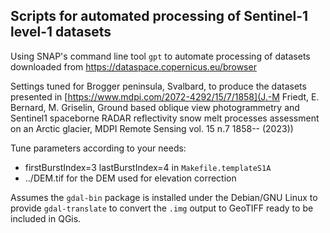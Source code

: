 ## Scripts for automated processing of Sentinel-1 level-1 datasets

Using SNAP's command line tool ``gpt`` to automate processing of datasets
downloaded from https://dataspace.copernicus.eu/browser

Settings tuned for Brogger peninsula, Svalbard, to produce the datasets
presented in [https://www.mdpi.com/2072-4292/15/7/1858](J.-M Friedt, 
E. Bernard, M. Griselin, Ground based oblique view photogrammetry and Sentinel1 spaceborne RADAR reflectivity snow melt processes assessment on an Arctic glacier, MDPI Remote Sensing vol. 15 n.7 1858-- (2023))

Tune parameters according to your needs:
* firstBurstIndex=3 lastBurstIndex=4 in ``Makefile.templateS1A``
* ../DEM.tif for the DEM used for elevation correction

Assumes the ``gdal-bin`` package is installed under the Debian/GNU Linux
to provide ``gdal-translate`` to convert the ``.img`` output to GeoTIFF ready
to be included in QGis. 
